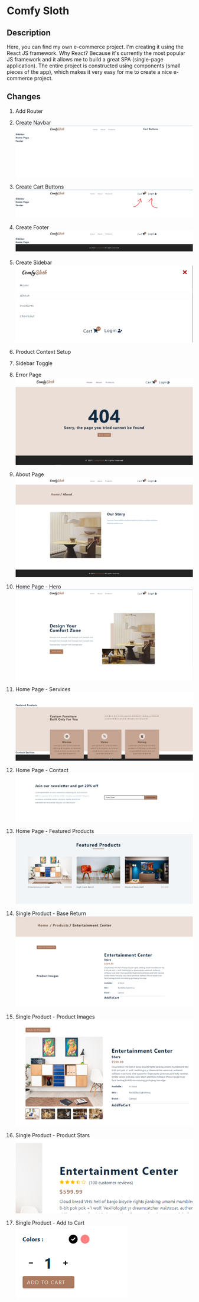 # Comfy Sloth

## Description

Here, you can find my own e-commerce project. I'm creating it using the React JS framework.
Why React? Because it's currently the most popular JS framework and it allows me to build a great SPA (single-page application). The entire project is constructed using components (small pieces of the app), which makes it very easy for me to create a nice e-commerce project.

## Changes

1. Add Router

2. Create Navbar
   <img alt="Navbar" src="./src/images/Navbar.png">

3. Create Cart Buttons
   <img alt="Buttons" src="./src/images/Cart-buttons.png">

4. Create Footer
   <img alt="Footer" src="./src/images/Footer.png">

5. Create Sidebar
   <img alt="Sidebar" src="./src/images/Sidebar.png">

6. Product Context Setup

7. Sidebar Toggle

8. Error Page
   <img alt="Error Page" src="./src/images/Error.png">

9. About Page
   <img alt="About Page" src="./src/images/About.png">

10. Home Page - Hero
    <img alt="Hero" src="./src/images/Hero.png">

11. Home Page - Services
    <img alt="Services" src="./src/images/Services.png">

12. Home Page - Contact
    <img alt="Contact" src="./src/images/Contact.png">

13. Home Page - Featured Products
    <img alt="Featured Products" src="./src/images/Featured_Products.png">

14. Single Product - Base Return
    <img alt="Single Product" src="./src/images/Single_Product_Base_Return.png">

15. Single Product - Product Images
    <img alt="Single Product" src="./src/images/Single_Product_Product_Images.png">

16. Single Product - Product Stars
    <img alt="Single Product" src="./src/images/Single_Product_Product_Stars.png">

17. Single Product - Add to Cart
    <img alt="Single Product" src="./src/images/Single_Product_Add_to_Cart.png">
